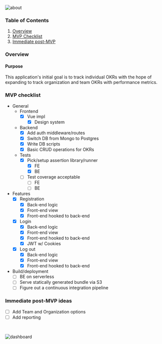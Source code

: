 ![about](https://user-images.githubusercontent.com/29644031/119927090-bc23a280-bf46-11eb-9fad-3ba2fe8fad18.png)

### <a name="ToC"></a>Table of Contents

1. [Overview](#overview)
2. [MVP Checklist](#mvp)
3. [Immediate post-MVP](#post-mvp)

### <a name="overview"></a>Overview

#### Purpose

This application's initial goal is to track individual OKRs with the hope of expanding to track organization and team OKRs with performance metrics.

### <a name="mvp"></a> MVP checklist

- General
  - Frontend
    - [x] Vue impl
      - [x] Design system
  - Backend
    - [x] Add auth middleware/routes
    - [x] Switch DB from Mongo to Postgres
    - [x] Write DB scripts
    - [x] Basic CRUD operations for OKRs
  - Tests
    - [x] Pick/setup assertion library/runner
      - [x] FE
      - [x] BE
    - [ ] Test coverage acceptable
      - [ ] FE
      - [ ] BE
- Features
  - [x] Registration
    - [x] Back-end logic
    - [x] Front-end view
    - [x] Front-end hooked to back-end
  - [x] Login
    - [x] Back-end logic
    - [x] Front-end view
    - [x] Front-end hooked to back-end
    - [x] JWT w/ Cookies
  - [x] Log out
    - [x] Back-end logic
    - [x] Front-end view
    - [x] Front-end hooked to back-end
- Build/deployment
  - [ ] BE on serverless
  - [ ] Serve statically generated bundle via S3
  - [ ] Figure out a continuous integration pipeline

### <a name="post-mvp"></a> Immediate post-MVP ideas

- [ ] Add Team and Organization options
- [ ] Add reporting

<br />

![dashboard](https://user-images.githubusercontent.com/29644031/119927135-d9587100-bf46-11eb-8e7b-22127ef6ef2d.png)



